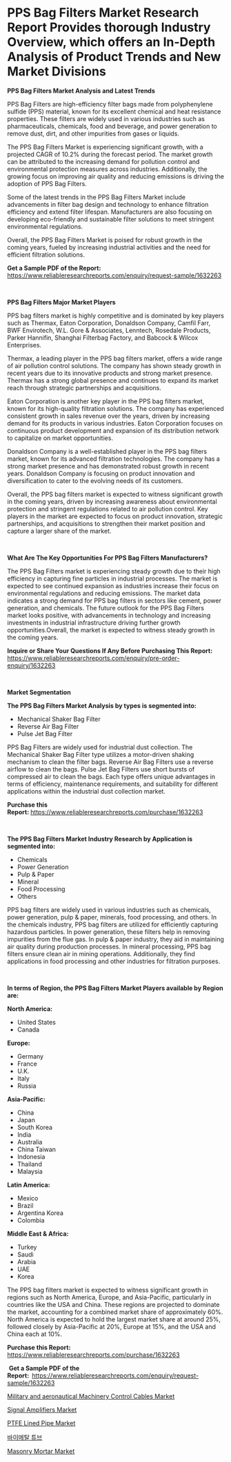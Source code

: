 <p><h1>PPS Bag Filters Market Research Report Provides thorough Industry Overview, which offers an In-Depth Analysis of Product Trends and New Market Divisions</h1></p><p><strong>PPS Bag Filters Market Analysis and Latest Trends</strong></p>
<p><p>PPS Bag Filters are high-efficiency filter bags made from polyphenylene sulfide (PPS) material, known for its excellent chemical and heat resistance properties. These filters are widely used in various industries such as pharmaceuticals, chemicals, food and beverage, and power generation to remove dust, dirt, and other impurities from gases or liquids.</p><p>The PPS Bag Filters Market is experiencing significant growth, with a projected CAGR of 10.2% during the forecast period. The market growth can be attributed to the increasing demand for pollution control and environmental protection measures across industries. Additionally, the growing focus on improving air quality and reducing emissions is driving the adoption of PPS Bag Filters.</p><p>Some of the latest trends in the PPS Bag Filters Market include advancements in filter bag design and technology to enhance filtration efficiency and extend filter lifespan. Manufacturers are also focusing on developing eco-friendly and sustainable filter solutions to meet stringent environmental regulations.</p><p>Overall, the PPS Bag Filters Market is poised for robust growth in the coming years, fueled by increasing industrial activities and the need for efficient filtration solutions.</p></p>
<p><strong>Get a Sample PDF of the Report:&nbsp;</strong> <a href="https://www.reliableresearchreports.com/enquiry/request-sample/1632263">https://www.reliableresearchreports.com/enquiry/request-sample/1632263</a></p>
<p>&nbsp;</p>
<p><strong>PPS Bag Filters Major Market Players</strong></p>
<p><p>PPS bag filters market is highly competitive and is dominated by key players such as Thermax, Eaton Corporation, Donaldson Company, Camfil Farr, BWF Envirotech, W.L. Gore & Associates, Lenntech, Rosedale Products, Parker Hannifin, Shanghai Filterbag Factory, and Babcock & Wilcox Enterprises.</p><p>Thermax, a leading player in the PPS bag filters market, offers a wide range of air pollution control solutions. The company has shown steady growth in recent years due to its innovative products and strong market presence. Thermax has a strong global presence and continues to expand its market reach through strategic partnerships and acquisitions.</p><p>Eaton Corporation is another key player in the PPS bag filters market, known for its high-quality filtration solutions. The company has experienced consistent growth in sales revenue over the years, driven by increasing demand for its products in various industries. Eaton Corporation focuses on continuous product development and expansion of its distribution network to capitalize on market opportunities.</p><p>Donaldson Company is a well-established player in the PPS bag filters market, known for its advanced filtration technologies. The company has a strong market presence and has demonstrated robust growth in recent years. Donaldson Company is focusing on product innovation and diversification to cater to the evolving needs of its customers.</p><p>Overall, the PPS bag filters market is expected to witness significant growth in the coming years, driven by increasing awareness about environmental protection and stringent regulations related to air pollution control. Key players in the market are expected to focus on product innovation, strategic partnerships, and acquisitions to strengthen their market position and capture a larger share of the market.</p></p>
<p>&nbsp;</p>
<p><strong>What Are The Key Opportunities For PPS Bag Filters Manufacturers?</strong></p>
<p><p>The PPS Bag Filters market is experiencing steady growth due to their high efficiency in capturing fine particles in industrial processes. The market is expected to see continued expansion as industries increase their focus on environmental regulations and reducing emissions. The market data indicates a strong demand for PPS bag filters in sectors like cement, power generation, and chemicals. The future outlook for the PPS Bag Filters market looks positive, with advancements in technology and increasing investments in industrial infrastructure driving further growth opportunities.Overall, the market is expected to witness steady growth in the coming years.</p></p>
<p><strong>Inquire or Share Your Questions If Any Before Purchasing This Report:</strong> <a href="https://www.reliableresearchreports.com/enquiry/pre-order-enquiry/1632263">https://www.reliableresearchreports.com/enquiry/pre-order-enquiry/1632263</a></p>
<p>&nbsp;</p>
<p><strong>Market Segmentation</strong></p>
<p><strong>The PPS Bag Filters Market Analysis by types is segmented into:</strong></p>
<p><ul><li>Mechanical Shaker Bag Filter</li><li>Reverse Air Bag Filter</li><li>Pulse Jet Bag Filter</li></ul></p>
<p><p>PPS Bag Filters are widely used for industrial dust collection. The Mechanical Shaker Bag Filter type utilizes a motor-driven shaking mechanism to clean the filter bags. Reverse Air Bag Filters use a reverse airflow to clean the bags. Pulse Jet Bag Filters use short bursts of compressed air to clean the bags. Each type offers unique advantages in terms of efficiency, maintenance requirements, and suitability for different applications within the industrial dust collection market.</p></p>
<p><strong>Purchase this Report:&nbsp;</strong><a href="https://www.reliableresearchreports.com/purchase/1632263">https://www.reliableresearchreports.com/purchase/1632263</a></p>
<p>&nbsp;</p>
<p><strong>The PPS Bag Filters Market Industry Research by Application is segmented into:</strong></p>
<p><ul><li>Chemicals</li><li>Power Generation</li><li>Pulp & Paper</li><li>Mineral</li><li>Food Processing</li><li>Others</li></ul></p>
<p><p>PPS bag filters are widely used in various industries such as chemicals, power generation, pulp & paper, minerals, food processing, and others. In the chemicals industry, PPS bag filters are utilized for efficiently capturing hazardous particles. In power generation, these filters help in removing impurities from the flue gas. In pulp & paper industry, they aid in maintaining air quality during production processes. In mineral processing, PPS bag filters ensure clean air in mining operations. Additionally, they find applications in food processing and other industries for filtration purposes.</p></p>
<p>&nbsp;</p>
<p><strong>In terms of Region, the PPS Bag Filters Market Players available by Region are:</strong></p>
<p>
    <p> <strong> North America: </strong>
        <ul>
            <li>United States</li>
            <li>Canada</li>
        </ul>
        </p> 
    <p> <strong> Europe: </strong>
        <ul>
            <li>Germany</li>
            <li>France</li>
            <li>U.K.</li>
            <li>Italy</li>
            <li>Russia</li>
        </ul>
        </p> 
    <p> <strong> Asia-Pacific: </strong>
        <ul>
            <li>China</li>
            <li>Japan</li>
            <li>South Korea</li>
            <li>India</li>
            <li>Australia</li>
            <li>China Taiwan</li>
            <li>Indonesia</li>
            <li>Thailand</li>
            <li>Malaysia</li>
        </ul>
        </p> 
    <p> <strong> Latin America: </strong>
        <ul>
            <li>Mexico</li>
            <li>Brazil</li>
            <li>Argentina Korea</li>
            <li>Colombia</li>
        </ul>
        </p> 
    <p> <strong> Middle East & Africa: </strong>
        <ul>
            <li>Turkey</li>
            <li>Saudi</li>
            <li>Arabia</li>
            <li>UAE</li>
            <li>Korea</li>
        </ul>
    </p>
    </p>
<p><p>The PPS bag filters market is expected to witness significant growth in regions such as North America, Europe, and Asia-Pacific, particularly in countries like the USA and China. These regions are projected to dominate the market, accounting for a combined market share of approximately 60%. North America is expected to hold the largest market share at around 25%, followed closely by Asia-Pacific at 20%, Europe at 15%, and the USA and China each at 10%.</p></p>
<p><strong>Purchase this Report: </strong><a href="https://www.reliableresearchreports.com/purchase/1632263">https://www.reliableresearchreports.com/purchase/1632263</a></p>
<p>&nbsp;<strong>Get a Sample PDF of the Report:&nbsp;&nbsp;</strong><a href="https://www.reliableresearchreports.com/enquiry/request-sample/1632263">https://www.reliableresearchreports.com/enquiry/request-sample/1632263</a></p>
<p><strong></strong></p>
<p><p><a href="https://valiant-lunge-8fe.notion.site/Military-and-aeronautical-Machinery-Control-Cables-Market-Size-Furnishes-Valuable-Information-Encomp-fb66e1f198d649aeb40db2fca752e4e0">Military and aeronautical Machinery Control Cables Market</a></p><p><a href="https://view.publitas.com/reportprime-1/signal-amplifiers-market-research-report-provides-critical-insights-that-can-help-shape-business-development-and-investment-strategies/">Signal Amplifiers Market</a></p><p><a href="https://picayune-night-cbd.notion.site/PTFE-Lined-Pipe-Market-Size-Evaluating-its-Market-Trends-Growth-and-Projections-2024-2031-aaccc29b67dd4184addae2e07cd47830">PTFE Lined Pipe Market</a></p><p><a href="https://medium.com/@hmwfmardz236/%EC%96%91%EA%B8%88%EA%B4%80-%EC%8B%9C%EC%9E%A5-2031%EB%85%84%EA%B9%8C%EC%A7%80%EC%9D%98-%ED%8A%B8%EB%A0%8C%EB%93%9C-%EC%98%88%EC%B8%A1-%EB%B0%8F-%EA%B2%BD%EC%9F%81-%EB%B6%84%EC%84%9D-9d8d8535951f">바이메탈 튜브</a></p><p><a href="https://view.publitas.com/reportprime-1/masonry-mortar-market-size-market-share-and-global-market-analysis-report-2024-2031/">Masonry Mortar Market</a></p></p>